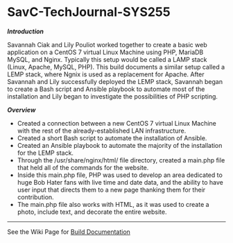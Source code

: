 # SavC-TechJournal-SYS255

***Introduction***

Savannah Ciak and Lily Pouliot worked together to create a basic web application on a CentOS 7 virtual Linux Machine using PHP, MariaDB MySQL, and Nginx. Typically this setup would be called a LAMP stack (Linux, Apache, MySQL, PHP). This build documents a similar setup called a LEMP stack, where Ngnix is used as a replacement for Apache. After Savannah and Lily successfully deployed the LEMP stack, Savannah began to create a Bash script and Ansible playbook to automate most of the installation and Lily began to investigate the possibilities of PHP scripting. 

***Overview***
* Created a connection between a new CentOS 7 virtual Linux Machine with the rest of the already-established LAN infrastructure.
* Created a short Bash script to automate the installation of Ansible. 
* Created an Ansible playbook to automate the majority of the installation for the LEMP stack. 
* Through the /usr/share/nginx/html/ file directory, created a main.php file that held all of the commands for the website. 
* Inside this main.php file, PHP was used to develop an area dedicated to huge Bob Hater fans with live time and date data, and the ability to have user input that directs them to a new page thanking them for their contribution.
* The main.php file also works with HTML, as it was used to create a photo, include text, and decorate the entire website. 

*** 
See the Wiki Page for [Build Documentation](https://github.com/savannahc502/SavC-TechJournal-SYS255/wiki/Final-Project%3A-LEMP-Stack-and-Automation)
